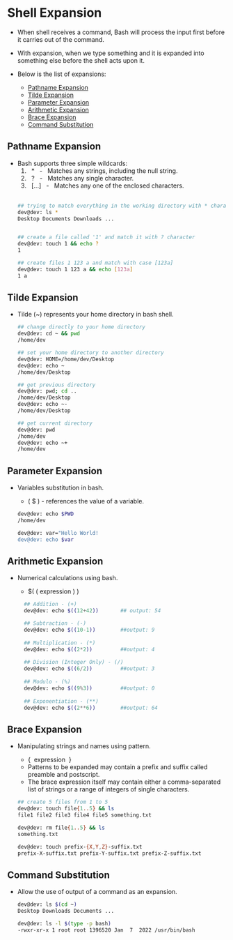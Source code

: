 # Shell Expansion 
- When shell receives a command, Bash will process the input first before it carries out of the command.
- With expansion, when we type something and it is expanded into something else before the shell acts upon it.

- Below is the list of expansions:
    - [Pathname Expansion](#pathname-expansion)
    - [Tilde Expansion](#tilde-expansion)
    - [Parameter Expansion](#parameter-expansion)
    - [Arithmetic Expansion](#arithmetic-expansion)
    - [Brace Expansion](#brace-expansion)
    - [Command Substitution](#command-substitution)

## Pathname Expansion
- Bash supports three simple wildcards:
    1. &nbsp; \* &nbsp; - &nbsp; Matches any strings, including the null string.
    2. &nbsp; ? &nbsp; - &nbsp; Matches any single character.
    3. &nbsp; [...] &nbsp; - &nbsp; Matches any one of the enclosed characters.  
      <br />
    ```bash
    ## trying to match everything in the working directory with * character
    dev@dev: ls * 
    Desktop Documents Downloads ...


    ## create a file called '1' and match it with ? character
    dev@dev: touch 1 && echo ? 
    1 

    ## create files 1 123 a and match with case [123a]
    dev@dev: touch 1 123 a && echo [123a]
    1 a
    ```


## Tilde Expansion
- Tilde (~) represents your home directory in bash shell.

  ```bash
  ## change directly to your home directory 
  dev@dev: cd ~ && pwd
  /home/dev

  ## set your home directory to another directory 
  dev@dev: HOME=/home/dev/Desktop
  dev@dev: echo ~
  /home/dev/Desktop

  ## get previous directory 
  dev@dev: pwd; cd ..
  /home/dev/Desktop
  dev@dev: echo ~-
  /home/dev/Desktop

  ## get current directory 
  dev@dev: pwd
  /home/dev
  dev@dev: echo ~+
  /home/dev
  ```

## Parameter Expansion
- Variables substitution in bash. 
  - (&nbsp;$&nbsp;) - references the value of a variable.

  ```bash
  dev@dev: echo $PWD
  /home/dev

  dev@dev: var="Hello World!
  dev@dev: echo $var
  ```

## Arithmetic Expansion
- Numerical calculations using bash.
  - $(&nbsp;(&nbsp;expression&nbsp;)&nbsp;) &nbsp; 

  ```bash
    ## Addition - (+) 
    dev@dev: echo $((12+42))       ## output: 54

    ## Subtraction - (-)
    dev@dev: echo $((10-1))        ##output: 9
    
    ## Multiplication - (*) 
    dev@dev: echo $((2*2))         ##output: 4
    
    ## Division (Integer Only) - (/) 
    dev@dev: echo $((6/2))         ##output: 3
    
    ## Modulo - (%)
    dev@dev: echo $((9%3))         ##output: 0
    
    ## Exponentiation - (**)
    dev@dev: echo $((2**6))        ##output: 64
  ```

## Brace Expansion
- Manipulating strings and names using pattern.
  - {&nbsp; expression &nbsp;}
  - Patterns to be expanded may contain a prefix and suffix called preamble and postscript. 
  - The brace expression itself may contain either a comma-separated list of strings or a range of integers of single characters. 

  ```bash
  ## create 5 files from 1 to 5
  dev@dev: touch file{1..5} && ls
  file1 file2 file3 file4 file5 something.txt

  dev@dev: rm file{1..5} && ls
  something.txt

  dev@dev: touch prefix-{X,Y,Z}-suffix.txt
  prefix-X-suffix.txt prefix-Y-suffix.txt prefix-Z-suffix.txt
  ```

## Command Substitution
- Allow the use of output of a command as an expansion. 
    ```bash
    dev@dev: ls $(cd ~)
    Desktop Downloads Documents ...

    dev@dev: ls -l $(type -p bash)
    -rwxr-xr-x 1 root root 1396520 Jan  7  2022 /usr/bin/bash
    ```

